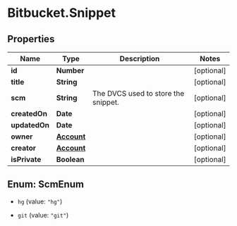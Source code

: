 # Bitbucket.Snippet

## Properties

Name | Type | Description | Notes
------------ | ------------- | ------------- | -------------
**id** | **Number** |  | [optional] 
**title** | **String** |  | [optional] 
**scm** | **String** | The DVCS used to store the snippet. | [optional] 
**createdOn** | **Date** |  | [optional] 
**updatedOn** | **Date** |  | [optional] 
**owner** | [**Account**](Account.md) |  | [optional] 
**creator** | [**Account**](Account.md) |  | [optional] 
**isPrivate** | **Boolean** |  | [optional] 



## Enum: ScmEnum


* `hg` (value: `"hg"`)

* `git` (value: `"git"`)




